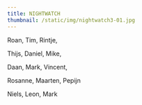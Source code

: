 ```yaml
---
title: NIGHTWATCH
thumbnail: /static/img/nightwatch3-01.jpg
---
```

Roan, Tim, Rintje,

Thijs, Daniel, Mike,

Daan, Mark, Vincent,

R﻿osanne, Maarten, Pepijn

N﻿iels, Leon, Mark